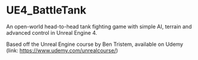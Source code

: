 # UE4_BattleTank
An open-world head-to-head tank fighting game with simple AI, terrain and advanced control in Unreal Engine 4.

Based off the Unreal Engine course by Ben Tristem, available on Udemy (link: https://www.udemy.com/unrealcourse/)




